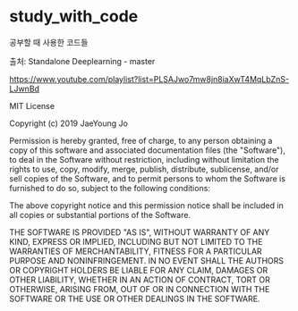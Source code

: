 # study_with_code
공부할 때 사용한 코드들

출처: Standalone Deeplearning - master

https://www.youtube.com/playlist?list=PLSAJwo7mw8jn8iaXwT4MqLbZnS-LJwnBd

MIT License

Copyright (c) 2019 JaeYoung Jo

Permission is hereby granted, free of charge, to any person obtaining a copy
of this software and associated documentation files (the "Software"), to deal
in the Software without restriction, including without limitation the rights
to use, copy, modify, merge, publish, distribute, sublicense, and/or sell
copies of the Software, and to permit persons to whom the Software is
furnished to do so, subject to the following conditions:

The above copyright notice and this permission notice shall be included in all
copies or substantial portions of the Software.

THE SOFTWARE IS PROVIDED "AS IS", WITHOUT WARRANTY OF ANY KIND, EXPRESS OR
IMPLIED, INCLUDING BUT NOT LIMITED TO THE WARRANTIES OF MERCHANTABILITY,
FITNESS FOR A PARTICULAR PURPOSE AND NONINFRINGEMENT. IN NO EVENT SHALL THE
AUTHORS OR COPYRIGHT HOLDERS BE LIABLE FOR ANY CLAIM, DAMAGES OR OTHER
LIABILITY, WHETHER IN AN ACTION OF CONTRACT, TORT OR OTHERWISE, ARISING FROM,
OUT OF OR IN CONNECTION WITH THE SOFTWARE OR THE USE OR OTHER DEALINGS IN THE
SOFTWARE.
